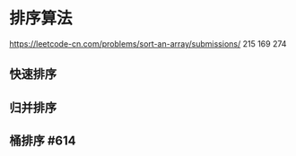 # 排序算法
https://leetcode-cn.com/problems/sort-an-array/submissions/ 
215 169 274

## 快速排序
## 归并排序
## 桶排序 #614